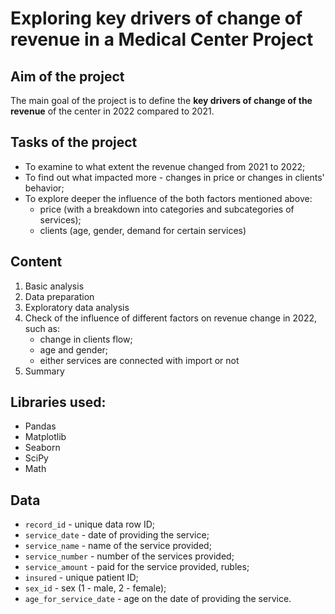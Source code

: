 # Exploring key drivers of change of revenue in a Medical Center Project #


## Aim of the project ##

The main goal of the project is to define the __key drivers of change of the revenue__ of the center in 2022 compared to 2021.

## Tasks of the project ##

- To examine to what extent the revenue changed from 2021 to 2022;
- To find out what impacted more - changes in price or changes in clients' behavior;
- To explore deeper the influence of the both factors mentioned above:
    - price (with a breakdown into categories and subcategories of services);
    - clients (age, gender, demand for certain services)

## Content ##

1) Basic analysis
2) Data preparation
3) Exploratory data analysis
4) Check of the influence of different factors on revenue change in 2022, such as:
    - change in clients flow;
    - age and gender;
    - either services are connected with import or not
5) Summary

## Libraries used: ##

- Pandas
- Matplotlib
- Seaborn
- SciPy
- Math

## Data ##

- `record_id` - unique data row ID;
- `service_date` - date of providing the service;
- `service_name` - name of the service provided;
- `service_number` - number of the services provided;
- `service_amount` - paid for the service provided, rubles;
- `insured` - unique patient ID;
- `sex_id` - sex (1 - male, 2 - female);
- `age_for_service_date` - age on the date of providing the service.